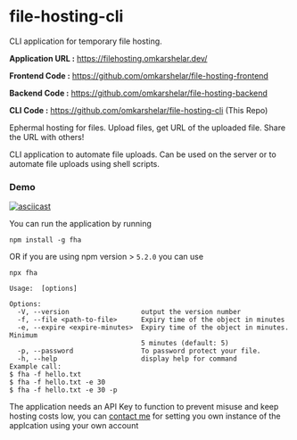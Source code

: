 # file-hosting-cli
CLI application for temporary file hosting.


**Application URL :** https://filehosting.omkarshelar.dev/

**Frontend Code :** https://github.com/omkarshelar/file-hosting-frontend

**Backend Code :** https://github.com/omkarshelar/file-hosting-backend

**CLI Code :** https://github.com/omkarshelar/file-hosting-cli (This Repo)

Ephermal hosting for files. Upload files, get URL of the uploaded file. Share the URL with others!

CLI application to automate file uploads. Can be used on the server or to automate file uploads using shell scripts.

### Demo
[![asciicast](https://asciinema.org/a/344592.svg)](https://asciinema.org/a/344592)

You can run the application by running
```
npm install -g fha
```
OR if you are using npm version > `5.2.0` you can use
```
npx fha
```

```
Usage:  [options]

Options:
  -V, --version                  output the version number
  -f, --file <path-to-file>      Expiry time of the object in minutes
  -e, --expire <expire-minutes>  Expiry time of the object in minutes. Minimum
                                 5 minutes (default: 5)
  -p, --password                 To password protect your file.
  -h, --help                     display help for command
Example call:
$ fha -f hello.txt
$ fha -f hello.txt -e 30
$ fha -f hello.txt -e 30 -p
```

The application needs an API Key to function to prevent misuse and keep hosting costs low, you can [contact me](https://omkarshelar.dev) for setting you own instance of the applcation using your own account

